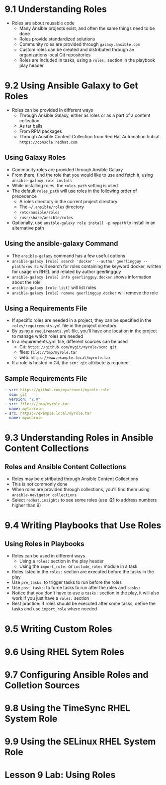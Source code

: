 # 9.1 Understanding Roles
- Roles are about reusable code
  - Many Ansible projects exist, and often the same things need to be done
  - Roles provide standardized solutions
  - Community roles are provided through `galaxy.ansible.com` 
  - Custom roles can be created and distributed through an organizations local Git repositories
  - Roles are included in tasks, using a `roles:` section in the playbook play header

# 9.2 Using Ansible Galaxy to Get Roles
- Roles can be provided in different ways
  - Through Ansible Galaxy, either as roles or as a part of a content collection
  - As tar balls
  - From RPM packages
  - Through Ansible Content Collection from Red Hat Automation hub at `https://console.redhat.com`

## Using Galaxy Roles
- Community roles are provided through Ansible Galaxy
- From there, find the role that you would like to use and fetch it, using `ansible-galaxy role install`
- While installing roles, the `roles_path` setting is used
- The default `roles_path` will use roles in the following order of precedence
  - A roles directory in the current project directory
  - The `~/.ansible/roles` directory
  - `/etc/ansible/roles`
  - `/usr/share/ansible/roles`
- Optionally, use `ansible-galaxy role install -p mypath` to install in an alternative path

## Using the ansible-galaxy Command 
- The `ansible-galaxy` command has a few useful options
- `ansible-galaxy [role] search 'docker' --author geerlingguy --platforms EL` will search for roles containing the keyword docker, written for usage on RHEL and related by author geerlingguy
- `ansible-galaxy [role] info geerlingguy.docker` shows information about the role
- `ansible-galaxy [role list]` will list roles
- `ansible-galaxy [role] remove geerlingguy.docker` will remove the role

## Using a Requirements File
- If specific roles are needed in a project, they can be specified in the `roles/requirements.yml` file in the project directory
- By using a `requirements.yml` file, you'll have one location in the project to manage which roles are needed
- In a requirements.yml file, different sources can be used
  - Git: `https://github.com/mygit/myrole/scm: git`
  - files: `file://tmp/myrole.tar`
  - web: `https://www.example.local/myrole.tar`
- If a role is hosted in Git, the `scm: git` attribute is required

## Sample Requirements File
```yml
- src: https://github.com/myaccount/myrole.role
  scm: git
  version: "2.0"
- src: file:///tmp/myrole.tar
  name: mytarrole
- src: https://example.local/myrole.tar
  name: mywebrole
```

# 9.3 Understanding Roles in Ansible Content Collections
## Roles and Ansible Content Collections
- Roles may be distributed through Ansible Content Collections
- This is not commonly done
- When roles are provided through collections, you'll find them using `ansible-navigator collections`
- Select `redhat.insights` to see some roles (use **:21** to address numbers higher than 9)

# 9.4 Writing Playbooks that Use Roles
## Using Roles in Playbooks
- Roles can be used in different ways
  - Using a `roles:` section in the play header
  - Using the `import_role:` or `include_role:` module in a task
- Roles listed in the `roles:` section are executed before the tasks in the play
- Use `pre_tasks`: to trigger tasks to run before the roles
- Use `post_tasks`: to force tasks to run after the roles and `tasks:`
- Notice that you don't have to use a `tasks:` section in the play, it will also work if you just have a `roles:` section
- Best practice: if roles should be executed after some tasks, define the tasks and use `import_role` where needed




# 9.5 Writing Custom Roles
# 9.6 Using RHEL Sytem Roles
# 9.7 Configuring Ansible Roles and Colletion Sources
# 9.8 Using the TimeSync RHEL System Role
# 9.9 Using the SELinux RHEL System Role
# Lesson 9 Lab: Using Roles